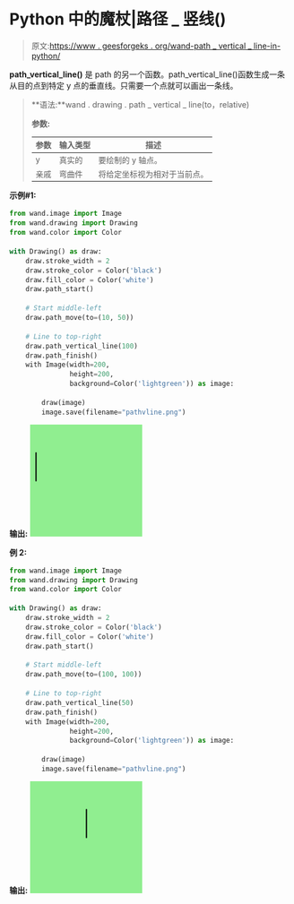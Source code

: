 # Python 中的魔杖|路径 _ 竖线()

> 原文:[https://www . geesforgeks . org/wand-path _ vertical _ line-in-python/](https://www.geeksforgeeks.org/wand-path_vertical_line-in-python/)

**path_vertical_line()** 是 path 的另一个函数。path_vertical_line()函数生成一条从目的点到特定 y 点的垂直线。只需要一个点就可以画出一条线。

> **语法:**wand . drawing . path _ vertical _ line(to，relative)
> 
> **参数:**
> 
> | 参数 | 输入类型 | 描述 |
> | --- | --- | --- |
> | y | 真实的 | 要绘制的 y 轴点。 |
> | 亲戚 | 弯曲件 | 将给定坐标视为相对于当前点。 |

**示例#1:**

```py
from wand.image import Image
from wand.drawing import Drawing
from wand.color import Color

with Drawing() as draw:
    draw.stroke_width = 2
    draw.stroke_color = Color('black')
    draw.fill_color = Color('white')
    draw.path_start()

    # Start middle-left
    draw.path_move(to=(10, 50))

    # Line to top-right
    draw.path_vertical_line(100)
    draw.path_finish()
    with Image(width=200,
               height=200, 
               background=Color('lightgreen')) as image:

        draw(image)
        image.save(filename="pathvline.png")
```

**输出:**
![](img/691bfae39996b77d0f3ee0dcde5fffda.png)

**例 2:**

```py
from wand.image import Image
from wand.drawing import Drawing
from wand.color import Color

with Drawing() as draw:
    draw.stroke_width = 2
    draw.stroke_color = Color('black')
    draw.fill_color = Color('white')
    draw.path_start()

    # Start middle-left
    draw.path_move(to=(100, 100))

    # Line to top-right
    draw.path_vertical_line(50)
    draw.path_finish()
    with Image(width=200, 
               height=200, 
               background=Color('lightgreen')) as image:

        draw(image)
        image.save(filename="pathvline.png")
```

**输出:**
![](img/439f9004888136e2b692e64ff9da2a44.png)